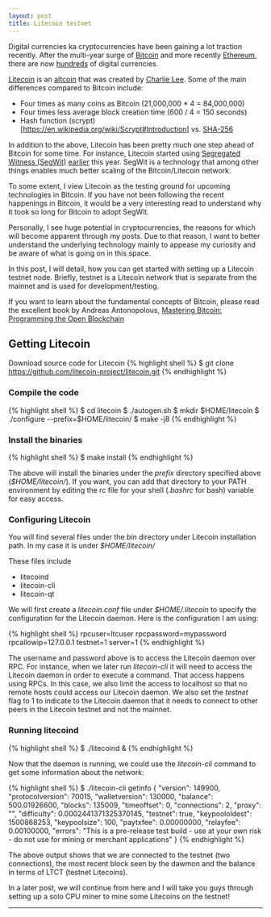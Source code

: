 ```yaml
---
layout: post
title: Litecoin testnet
---
```


Digital currencies ka cryptocurrencies have been gaining a lot traction recently. After the multi-year surge of [Bitcoin](https://bitcoin.org/en/) and more recently [Ethereum](https://www.ethereum.org/), there are now [hundreds](https://coinmarketcap.com/currencies/views/all/) of digital currencies.

[Litecoin](https://litecoin.org/) is an [altcoin](https://en.bitcoin.it/wiki/Altcoin) that was created by [Charlie Lee](https://twitter.com/satoshilite). Some of the main differences compared to Bitcoin include:
- Four times as many coins as Bitcoin (21,000,000 * 4 = 84,000,000)
- Four times less average block creation time (600 / 4 = 150 seconds)
- Hash function (scrypt)[https://en.wikipedia.org/wiki/Scrypt#Introduction] vs. [SHA-256](https://en.bitcoin.it/wiki/SHA-256)

In addition to the above, Litecoin has been pretty much one step ahead of Bitcoin for some time. For instance, Litecoin started using [Segregated Witness (SegWit)](http://www.investopedia.com/terms/s/segwit-segregated-witness.asp) [earlier](https://www.coindesk.com/litecoin-successfully-activates-long-debated-segwit-upgrade/) this year. SegWit is a technology that among other things enables much better scaling of the Bitcoin/Litecoin network.

To some extent, I view Litecoin as the testing ground for upcoming technologies in Bitcoin. If you have not been following the recent happenings in Bitcoin, it would be a very interesting read to understand why it took so long for Bitcoin to adopt SegWit.

Personally, I see huge potential in cryptocurrencies, the reasons for which will become apparent through my posts. Due to that reason, I want to better understand the underlying technology mainly to appease my curiosity and be aware of what is going on in this space.

In this post, I will detail, how you can get started with setting up a Litecoin testnet node. Briefly, testnet is a Litecoin network that is separate from the mainnet and is used for development/testing.

If you want to learn about the fundamental concepts of Bitcoin, please read the excellent book by Andreas Antonopolous, [Mastering Bitcoin: Programming the Open Blockchain](https://www.amazon.com/gp/product/1491954388/ref=as_li_tl?ie=UTF8&camp=1789&creative=9325&creativeASIN=1491954388&linkCode=as2&tag=bigendian08-20&linkId=ad35132b2cfa17f5434903a4b632da68)

## Getting Litecoin

Download source code for Litecoin
{% highlight shell %}
$ git clone https://github.com/litecoin-project/litecoin.git
{% endhighlight %}

### Compile the code
{% highlight shell %}
$ cd litecoin
$ ./autogen.sh
$ mkdir $HOME/litecoin
$ ./configure --prefix=$HOME/litecoin/
$ make -j8
{% endhighlight %}

### Install the binaries
{% highlight shell %}
$ make install
{% endhighlight %}

The above will install the binaries under the *prefix* directory specified above (*$HOME/litecoin/*). If you want, you can add that directory to your PATH environment by editing the rc file for your shell (*.bashrc* for bash) variable for easy access.

### Configuring Litecoin

You will find several files under the *bin* directory under Litecoin installation path. In my case it is under *$HOME/litecoin/*

These files include
- litecoind
- litecoin-cli
- litecoin-qt

We will first create a *litecoin.conf* file under *$HOME/.litecoin* to specify the configuration for the Litecoin daemon. Here is the configuration I am using:

{% highlight shell %}
rpcuser=ltcuser
rpcpassword=mypassword
rpcallowip=127.0.0.1
testnet=1
server=1
{% endhighlight %}

The username and password above is to access the Litecoin daemon over RPC. For instance, when we later run *litecoin-cli* it will need to access the Litecoin daemon in order to execute a command. That access happens using RPCs. In this case, we also limit the access to localhost so that no remote hosts could access our Litecoin daemon. We also set the *testnet* flag to 1 to indicate to the Litecoin daemon that it needs to connect to other peers in the Litecoin testnet and not the mainnet.

### Running litecoind

{% highlight shell %}
$ ./litecoind &
{% endhighlight %}

Now that the daemon is running, we could use the *litecoin-cli* command to get some information about the network:

{% highlight shell %}
$ ./litecoin-cli getinfo
{
  "version": 149900,
  "protocolversion": 70015,
  "walletversion": 130000,
  "balance": 500.01926600,
  "blocks": 135009,
  "timeoffset": 0,
  "connections": 2,
  "proxy": "",
  "difficulty": 0.0002441371325370145,
  "testnet": true,
  "keypoololdest": 1500868253,
  "keypoolsize": 100,
  "paytxfee": 0.00000000,
  "relayfee": 0.00100000,
  "errors": "This is a pre-release test build - use at your own risk - do not use for mining or merchant applications"
}
{% endhighlight %}

The above output shows that we are connected to the testnet (two connections), the most recent block seen by the dawmon and the balance in terms of LTCT (testnet Litecoins).

In a later post, we will continue from here and I will take you guys through setting up a solo CPU miner to mine some Litecoins on the testnet!

-----
